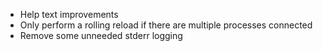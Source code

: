 - Help text improvements
- Only perform a rolling reload if there are multiple processes connected
- Remove some unneeded stderr logging
